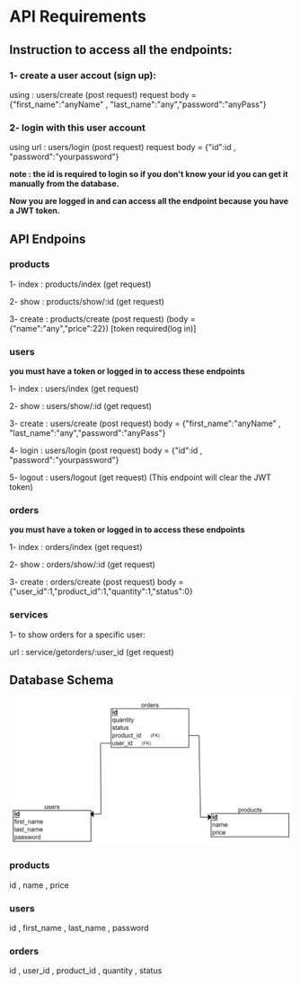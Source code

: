 # API Requirements
## Instruction to access all the endpoints:
### 1- create a user accout (sign up):
using : users/create (post request)
request body = {"first_name":"anyName" , "last_name":"any","password":"anyPass"}
### 2- login with this user account
using url : users/login (post request)
request body = {"id":id , "password":"yourpassword"}

**note : the id is required to login so if you don't know your id you can get it manually from the database.**

**Now you are logged in and can access all the endpoint because you have a JWT token.**
## API Endpoins

### products
1- index : products/index (get request)

2- show : products/show/:id (get request)

3- create : products/create (post request) (body = {"name":"any","price":22}) [token required(log in)]



### users
**you must have a token or logged in to access these endpoints**

1- index : users/index (get request)

2- show : users/show/:id (get request)

3- create : users/create (post request) body = {"first_name":"anyName" , "last_name":"any","password":"anyPass"}

4- login : users/login (post request) body = {"id":id , "password":"yourpassword"}

5- logout : users/logout (get request) (This endpoint will clear the JWT token)

### orders
**you must have a token or logged in to access these endpoints**

1- index : orders/index (get request)

2- show : orders/show/:id (get request)

3- create : orders/create (post request) body = {"user_id":1,"product_id":1,"quantity":1,"status":0}

### services
1- to show orders for a specific user:

url : service/getorders/:user_id (get request)

## Database Schema
![database schema](db_schema.png)


### products

id , name , price


### users

id , first_name , last_name , password


### orders

id , user_id , product_id , quantity , status

